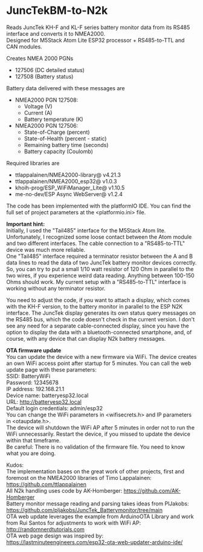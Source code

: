 # JuncTekBM-to-N2k
Reads JuncTek KH-F and KL-F series battery monitor data from its RS485 interface and converts it to NMEA2000.<br>
Designed for M5Stack Atom Lite ESP32 processor + RS485-to-TTL and CAN modules.

Creates NMEA 2000 PGNs
- 127506 (DC detailed status)
- 127508 (Battery status)

Battery data delivered with these messages are
- NMEA2000 PGN 127508:
  - Voltage (V)
  - Current (A)
  - Battery temperature (K)
- NMEA2000 PGN 127506:
  - State-of-Charge (percent)
  - State-of-Health (percent - static)
  - Remaining battery time (seconds)
  - Battery capacity (Coulomb)

Required libraries are
- ttlappalainen/NMEA2000-library@ v4.21.3
- ttlappalainen/NMEA2000_esp32@ v1.0.3
-	khoih-prog/ESP_WiFiManager_Lite@ v1.10.5
-	me-no-dev/ESP Async WebServer@ v1.2.4

The code has been implemented with the platformIO IDE. You can find the full set of project parameters at the <platformio.ini> file.

<b>Important hint:</b><br>
Initially, I used the "Tail485" interface for the M5Stack Atom lite. Unfortunately, I recognized some loose contact between the Atom module and two different interfaces. The cable connection to a "RS485-to-TTL" device was much more reliable.<br>
One "Tail485" interface required a terminator resistor between the A and B data lines to read the data of two JuncTek battery monitor devices correctly. So, you can try to put a small 1/10 watt resistor of 120 Ohm in parallel to the two wires, if you experience weird data reading. Anything between 100-150 Ohms should work.
My current setup with a "RS485-to-TTL" interface is working without any terminator resistor.<br>

You need to adjust the code, if you want to attach a display, which comes with the KH-F version, to the battery monitor in parallel to the ESP N2K interface. The JuncTek display generates its own status query messages on the RS485 bus, which the code doesn't check in the current version. I don't see any need for a separate cable-connected display, since you have the option to display the data with a bluetooth-connected smartphone, and, of course, with any device that can display N2k battery messages. 

<b>OTA firmware update</b><br>
You can update the device with a new firmware via WiFi.
The device creates an own WiFi access point after startup for 5 minutes. You can call the web update page with these parameters:<br>
SSID: BatteryWiFi<br>
Password: 12345678<br>
IP address: 192.168.21.1<br>
Device name: batteryesp32.local<br>
URL: http://batteryesp32.local<br>
Default login credentials: admin/esp32<br>
You can change the WiFi parameters in <wifisecrets.h> and IP parameters in <otaupdate.h>.<br>
The device will shutdown the WiFi AP after 5 minutes in order not to run the WiFi unnecessarily. Restart the device, if you missed to update the device within that timeframe.<br>
Be careful: There is no validation of the firmware file. You need to know what you are doing.

Kudos:<br>
The implementation bases on the great work of other projects, first and foremost on the NMEA2000 libraries of Timo Lappalainen: https://github.com/ttlappalainen<br>
All N2k handling uses code by AK-Homberger: https://github.com/AK-Homberger<br>
Battery monitor message reading and parsing takes ideas from PlJakobs: https://github.com/pljakobs/JuncTek_Batterymonitor/tree/main<br>
OTA web update leverages the example from ArduinoOTA Library and work from Rui Santos for adjustments to work with WiFi AP: http://randomnerdtutorials.com<br>
OTA web page design was inspired by: https://lastminuteengineers.com/esp32-ota-web-updater-arduino-ide/
